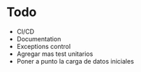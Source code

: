 
# Todo

* CI/CD
* Documentation
* Exceptions control
* Agregar mas test unitarios
* Poner a punto la carga de datos iniciales

